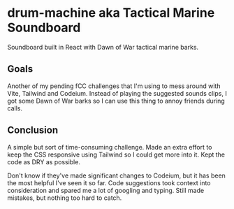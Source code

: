 # drum-machine aka Tactical Marine Soundboard

Soundboard built in React with Dawn of War tactical marine barks.

## Goals

Another of my pending fCC challenges that I'm using to mess around with Vite, Tailwind and Codeium. Instead of playing the suggested sounds clips, I got some Dawn of War barks so I can use this thing to annoy friends during calls.

## Conclusion

A simple but sort of time-consuming challenge. Made an extra effort to keep the CSS responsive using Tailwind so I could get more into it. Kept the code as DRY as possible.

Don't know if they've made significant changes to Codeium, but it has been the most helpful I've seen it so far. Code suggestions took context into consideration and spared me a lot of googling and typing. Still made mistakes, but nothing too hard to catch.
